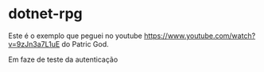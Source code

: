 # dotnet-rpg
Este é o exemplo que peguei no youtube https://www.youtube.com/watch?v=9zJn3a7L1uE
do Patric God.

Em faze de teste da autenticação
